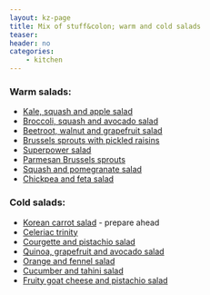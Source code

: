 ```yaml
---
layout: kz-page
title: Mix of stuff&colon; warm and cold salads
teaser: 
header: no
categories:
    - kitchen
---
```


### Warm salads:

* [Kale, squash and apple salad](/kitchen/kale-squash-apple-salad/)
* [Broccoli, squash and avocado salad](/kitchen/broccoli-squash-avo-salad/)
* [Beetroot, walnut and grapefruit salad](/kitchen/beetroot-walnut-salad/)
* [Brussels sprouts with pickled raisins](/kitchen/brussels-with-raisins/)
* [Superpower salad](/kitchen/superpower-salad/)
<nbsp></nbsp>
* [Parmesan Brussels sprouts](/kitchen/parmesan-brussels/)
* [Squash and pomegranate salad](/kitchen/squash-pomegranate-salad/)
* [Chickpea and feta salad](/kitchen/chickpea-feta-salad/)

### Cold salads:

* [Korean carrot salad](/kitchen/korean-carrot-salad/) - prepare ahead
* [Celeriac trinity](/kitchen/celeriac-trinity/)
* [Courgette and pistachio salad](/kitchen/courgette-pistachio-salad/)
* [Quinoa, grapefruit and avocado salad](/kitchen/quinoa-grapefruit-avo-salad/)
* [Orange and fennel salad](/kitchen/orange-fennel-salad/)
* [Cucumber and tahini salad](/kitchen/cucumber-tahini-salad/)
<nbsp></nbsp>
* [Fruity goat cheese and pistachio salad](/kitchen/fruity-cheese-pistachio-salad)
